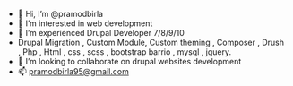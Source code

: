 - 👋 Hi, I’m @pramodbirla
- 👀 I’m interested in web development
- 🌱 I’m experienced Drupal Developer 7/8/9/10
- Drupal Migration , Custom Module, Custom theming , Composer , Drush , Php , Html , css , scss , bootstrap barrio , mysql , jquery.
- 💞️ I’m looking to collaborate on drupal websites development
- 📫 pramodbirla95@gmail.com

<!---
pramodbirla/pramodbirla is a ✨ special ✨ repository because its `README.md` (this file) appears on your GitHub profile.
You can click the Preview link to take a look at your changes.
--->
